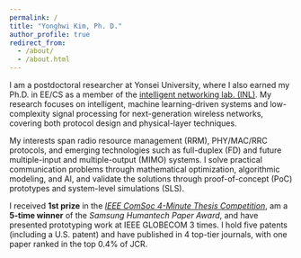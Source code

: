 ```yaml
---
permalink: /
title: "Yonghwi Kim, Ph. D."
author_profile: true
redirect_from: 
  - /about/
  - /about.html
---
```

I am a postdoctoral researcher at Yonsei University, where I also earned my Ph.D. in EE/CS as a member of the [intelligent networking lab. (INL)](https://cbchae.org). My research focuses on intelligent, machine learning-driven systems and low-complexity signal processing for next-generation wireless networks, covering both protocol design and physical-layer techniques.


My interests span radio resource management (RRM), PHY/MAC/RRC protocols, and emerging technologies such as full-duplex (FD) and future multiple-input and multiple-output (MIMO) systems. I solve practical communication problems through mathematical optimization, algorithmic modeling, and AI, and validate the solutions through proof-of-concept (PoC) prototypes and system-level simulations (SLS).

I received **1st prize** in the [*IEEE ComSoc 4-Minute Thesis Competition*](https://www.comsoc.org/education-training/ieee-comsoc-four-minute-thesis-4mt-competition/winners), am a **5-time winner** of the *Samsung Humantech Paper Award*, and have presented prototyping work at IEEE GLOBECOM 3 times. I hold five patents (including a U.S. patent) and have published in 4 top-tier journals, with one paper ranked in the top 0.4% of JCR.
